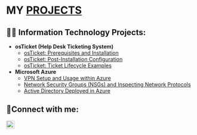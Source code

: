<h1>MY <a href="https://www.linkedin.com/in/cody-martin-2b7558290/">PROJECTS</a></h1>

<h2>👨‍💻 Information Technology Projects:</h2>

- <b>osTicket (Help Desk Ticketing System)</b>
  - [osTicket: Prerequisites and Installation](https://github.com/codymar7in/osticket-prereqs)
  - [osTicket: Post-Installation Configuration](https://github.com/codymar7in/post-install-config)
  - [osTicket: Ticket Lifecycle Examples](https://github.com/codymar7in/ticket-lifecycle)
- <b>Microsoft Azure</b>
  - [VPN Setup and Usage within Azure](https://github.com/codymar7in/vpn-setup)
  - [Network Security Groups (NSGs) and Inspecting Network Protocols](https://github.com/codymar7in/azure-network-protocols)
  - [Active Directory Deployed in Azure](https://github.com/codymar7in/Active-Directory-Configuration-)

<h2>🤳Connect with me:</h2>

[<img align="left" alt="Josh | LinkedIn" width="22px" src="https://cdn.jsdelivr.net/npm/simple-icons@v3/icons/linkedin.svg" />][linkedin]


[linkedin]: https://www.linkedin.com/in/cody-martin-2b7558290/
